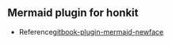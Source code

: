 ## Mermaid plugin for honkit

* Reference[gitbook-plugin-mermaid-newface](https://github.com/TakuroFukamizu/gitbook-plugin-mermaid-newface)
